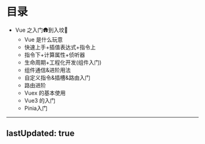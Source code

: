 # 目录
* Vue 之入门🛖到入坟🩻
   * Vue 是什么玩意
   * 快速上手+插值表达式+指令上
   * 指令下+计算属性+侦听器
   * 生命周期+工程化开发(组件入门)
   * 组件通信&进阶用法
   * 自定义指令&插槽&路由入门
   * 路由进阶
   * Vuex 的基本使用
   * Vue3 的入门
   * Pinia入门

---
lastUpdated: true
---   